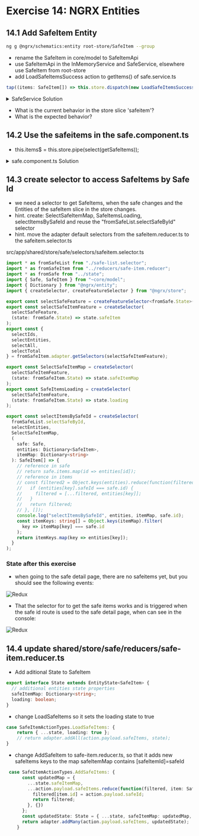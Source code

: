# Exercise 14: NGRX Entities

## 14.1 Add SafeItem Entity

```bash
ng g @ngrx/schematics:entity root-store/SafeItem --group
```

- rename the SafeItem in core/model to SafeItemApi
- use SafeItemApi in the InMemoryService and SafeService, elsewhere use SafeItem from root-store
- add LoadSafeItemsSuccess action to getItems() of safe.service.ts

```typescript
tap((items: SafeItem[]) => this.store.dispatch(new LoadSafeItemsSuccess({ safeItems: items }))),
```

<details><summary>SafeService Solution</summary>

```typescript
import { Injectable } from '@angular/core';
import { SafeApi, SafeItemApi } from '../model';
import { Observable, Subject, BehaviorSubject, timer, interval, ReplaySubject, of } from 'rxjs';
import {
  map,
  switchMap,
  switchMapTo,
  tap,
  concatMapTo,
  take,
  startWith,
  shareReplay,
  filter,
  catchError,
  delay,
} from 'rxjs/operators';
import { HttpClient } from '@angular/common/http';
import { Store, select } from '@ngrx/store';
import { selectSafesLoading } from 'app/root-store/selectors/safe.selector';
import { LoadSafesFailure, LoadSafesSuccess } from 'app/root-store/actions/safe.actions';
import { State } from 'app/root-store';
import { LoadSafeItems, AddSafeItem } from 'app/root-store/actions/safe-item.actions';

@Injectable({
  providedIn: 'root',
})
export class SafeService {
  private readonly safesUrl = '/api/safes';

  constructor(private http: HttpClient, private store: Store<State>) {
    store
      .pipe(
        select(selectSafesLoading),
        filter(Boolean),
        switchMapTo(this.loadSafes()),
        catchError(err => {
          this.store.dispatch(new LoadSafesFailure());
          return of(null);
        }),
        filter(Boolean),
        delay(2000),
      )
      .subscribe(safes => this.store.dispatch(new LoadSafesSuccess({ safes: safes })));
  }

  loadSafes(): Observable<SafeApi[]> {
    return this.http.get(this.safesUrl).pipe(map((safes: SafeApi[]) => safes));
  }

  addItem(safeId: string, item: SafeItemApi): Observable<SafeItemApi> {
    console.log(item, safeId, this.http);
    return this.http.post(this.safesUrl + `/${safeId}/items`, item).pipe(
      map((response: SafeItemApi) => response),
      tap(safeItem => this.store.dispatch(new AddSafeItem({ safeItem }))),
    );
  }

  getItems(safeId: string): Observable<SafeItemApi[]> {
    const result$ = this.http.get(this.safesUrl + `/${safeId}/items`).pipe(
      map((items: SafeItemApi[]) => items),
      tap((items: SafeItemApi[]) => this.store.dispatch(new LoadSafeItems({ safeItems: items }))),
      shareReplay(1),
    );
    return result$;
  }
}

```

</details>

- What is the current behavior in the store slice 'safeitem'?
- What is the expected behavior?

## 14.2 Use the safeitems in the safe.component.ts

- this.items$ = this.store.pipe(select(getSafeItems));

<details><summary>safe.component.ts Solution</summary>

```typescript
import {
  Component,
  OnInit,
  ChangeDetectionStrategy,
  Input
} from "@angular/core";
import { ActivatedRoute, ParamMap } from "@angular/router";
import {
  switchMap,
  map,
  withLatestFrom,
  switchMapTo,
  tap
} from "rxjs/operators";
import { Observable, merge, Subject } from "rxjs";
import { Safe, SafeItem } from "~core/model";
import { SafeService, FileService } from "~core/services";
import { AddSafeItemDialogComponent } from "../add-safe-item-dialog";
import { MatDialog } from "@angular/material";
import { select, Store } from "@ngrx/store";
import { State } from "app/root-store/state";
import { selectItemsBySafeId } from "~shared/store/safe/selectors/safeitem.selector";
import { LoadSafeItems } from "~shared/store/safe/actions/safe-item.actions";

@Component({
  selector: "cool-safe",
  templateUrl: "./safe.component.html",
  styleUrls: ["./safe.component.scss"],
  changeDetection: ChangeDetectionStrategy.OnPush
})
export class SafeComponent implements OnInit {
  showAddButton$: Observable<boolean>;
  safe$: Observable<Safe>;
  items$: Observable<SafeItem[]>;
  trigger$: Subject<any> = new Subject<any>();

  constructor(
    private fileService: FileService,
    private activatedRoute: ActivatedRoute,
    private service: SafeService,
    private store: Store<State>,
    private dialog: MatDialog
  ) {}

  ngOnInit() {
    // Changed in Exercise 9.4.1
    // this.safe$ = this.activatedRoute.paramMap.pipe(switchMap((params: ParamMap) => this.service.getSafe(params.get('id'))));
    this.safe$ = this.activatedRoute.data.pipe(
      map((data: { safe: Safe }) => {
        return data.safe;
      })
    );

    this.showAddButton$ = this.activatedRoute.data.pipe(
      map((data: { showAddButton: boolean }) => {
        return data.showAddButton;
      })
    );

    // this.items$ = merge(this.safe$, this.trigger$).pipe(
    //   withLatestFrom(this.safe$),
    //   switchMap(([trigger, safe]: [any, Safe]) => this.service.getItems(safe.id))
    // );
    const itemsReloadEvent$ = merge(this.safe$, this.trigger$).pipe(
      withLatestFrom(this.safe$),
      tap(([trigger, safe]: [any, Safe]) =>
        this.store.dispatch(new LoadSafeItems({ safeId: safe.id }))
      )
    );
    itemsReloadEvent$.subscribe(() => console.log("items reload event"));
    this.items$ = this.store.pipe(select(selectItemsBySafeId));
  }

  openInvoice(id: string) {
    this.fileService
      .get(id)
      .then(image => {
        // console.log(image);
        const newTab = window.open();
        newTab.document.body.innerHTML = '<img src="' + image + '">';
      })
      .catch(err => console.error("invoice not found:", id, err));
  }

  onAddSafeItem(event) {
    const dialogRef = this.dialog.open(AddSafeItemDialogComponent, {
      // height: '800px',
      width: "600px",
      backdropClass: "logindialog-overlay",
      panelClass: "logindialog-panel"
    });
    dialogRef
      .afterClosed()
      .pipe(withLatestFrom(this.safe$))
      .subscribe(([result, safe]) => {
        if (!!result) {
          console.log(`Dialog result: ${result}`);
          const result$ = this.service.addItem(result, safe.id);
          result$.subscribe(this.trigger$);
        }
      });
  }
}
```

</details>

## 14.3 create selector to access SafeItems by Safe Id

- we need a selector to get SafeItems, when the safe changes and the Entities of the safeItem slice in the store changes.
- hint. create: SelectSafeItemMap, SafeItemsLoading, selectItemsBySafeId and reuse the "fromSafeList.selectSafeById" selector
- hint. move the adapter default selectors from the safeitem.reducer.ts to the safeitem.selector.ts

src/app/shared/store/safe/selectors/safeitem.selector.ts

```typescript
import * as fromSafeList from "./safe-list.selector";
import * as fromSafeItem from "../reducers/safe-item.reducer";
import * as fromSafe from "../state";
import { Safe, SafeItem } from "~core/model";
import { Dictionary } from "@ngrx/entity";
import { createSelector, createFeatureSelector } from "@ngrx/store";

export const selectSafeFeature = createFeatureSelector<fromSafe.State>("safe");
export const selectSafeItemFeature = createSelector(
  selectSafeFeature,
  (state: fromSafe.State) => state.safeItem
);
export const {
  selectIds,
  selectEntities,
  selectAll,
  selectTotal
} = fromSafeItem.adapter.getSelectors(selectSafeItemFeature);

export const SelectSafeItemMap = createSelector(
  selectSafeItemFeature,
  (state: fromSafeItem.State) => state.safeItemMap
);
export const SafeItemsLoading = createSelector(
  selectSafeItemFeature,
  (state: fromSafeItem.State) => state.loading
);

export const selectItemsBySafeId = createSelector(
  fromSafeList.selectSafeById,
  selectEntities,
  SelectSafeItemMap,
  (
    safe: Safe,
    entities: Dictionary<SafeItem>,
    itemMap: Dictionary<string>
  ): SafeItem[] => {
    // reference in safe
    // return safe.items.map(id => entities[id]);
    // reference in items
    // const filtered2 = Object.keys(entities).reduce(function(filtered, key) {
    //   if (entities[key].safeId === safe.id) {
    //     filtered = [...filtered, entities[key]];
    //   }
    //   return filtered;
    // }, []);
    console.log("selectItemsBySafeId", entities, itemMap, safe.id);
    const itemKeys: string[] = Object.keys(itemMap).filter(
      key => itemMap[key] === safe.id
    );
    return itemKeys.map(key => entities[key]);
  }
);
```

### State after this exercise

- when going to the safe detail page, there are no safeitems yet, but you should see the following events:

![Redux](screenshots/reduxtools-ex2.jpg)

- That the selector for to get the safe items works and is triggered when the safe id route is used to the safe detail page, when can see in the console:

![Redux](screenshots/console-ex2.jpg)

## 14.4 update shared/store/safe/reducers/safe-item.reducer.ts

- Add aditional State to SafeItem

```typescript
export interface State extends EntityState<SafeItem> {
  // additional entities state properties
  safeItemMap: Dictionary<string>;
  loading: boolean;
}
```

- change LoadSafeItems so it sets the loading state to true

```typescript
case SafeItemActionTypes.LoadSafeItems: {
    return { ...state, loading: true };
    // return adapter.addAll(action.payload.safeItems, state);
}
```

- change AddSafeItem to safe-item.reducer.ts, so that it adds new safeItems keys to the map safeItemMap contains [safeItemId]=safeId

```typescript
 case SafeItemActionTypes.AddSafeItems: {
      const updatedMap = {
        ...state.safeItemMap,
        ...action.payload.safeItems.reduce(function(filtered, item: SafeItem) {
          filtered[item.id] = action.payload.safeId;
          return filtered;
        }, {})
      };
      const updatedState: State = { ...state, safeItemMap: updatedMap, loading: false } as State;
      return adapter.addMany(action.payload.safeItems, updatedState);
    }
```
